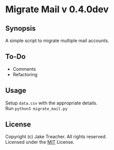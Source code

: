 # Migrate Mail v 0.4.0dev

## Synopsis

A simple script to migrate multiple mail accounts.  

## To-Do
* Comments
* Refactoring

## Usage

Setup `data.csv` with the appropriate details.  
Run `python3 migrate_mail.py`

## License

Copyright (c) Jake Treacher. All rights reserved.  
Licensed under the [MIT](https://github.com/jaketreacher/migrate_mail/blob/master/LICENSE.txt) License.  
